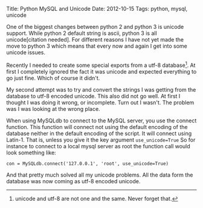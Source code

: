 Title: Python MySQL and Unicode
Date: 2012-10-15
Tags: python, mysql, unicode

One of the biggest changes between python 2 and python 3 is unicode support. While python 2 default string is ascii, python 3 is all unicode[citation needed]. For different reasons I have not yet made the move to python 3 which means that every now and again I get into some unicode issues.

Recently I needed to create some special exports from a utf-8 database[^u-u]. At first I completely ignored the fact it was unicode and expected everything to go just fine. Which of course it didn't.

My second attempt was  to try and convert the strings I was getting from the database to utf-8 encoded unicode. This also did not go well. At first I thought I was doing it wrong, or incomplete. Turn out I wasn't. The problem was I was looking at the wrong place. 

When using MySQLdb to connect to the MySQL server, you use the connect function. This function will connect not using the default encoding of the database neither in the default encoding of the script. It will connect using Latin-1. That is, unless you give it the key argument <code>use_unicode=True</code> So for instance to connect to a local mysql server as root the function call would look something like:

	con = MySQLdb.connect('127.0.0.1', 'root', use_unicode=True)

And that pretty much solved all my unicode problems. All the data form the database was now coming as utf-8 encoded unicode.

[^u-u]: unicode and utf-8 are not one and the same. Never forget that.